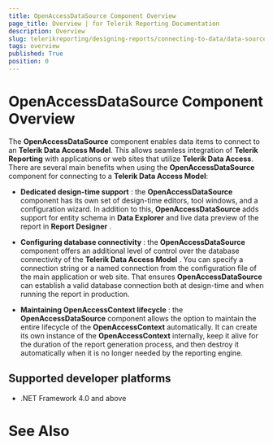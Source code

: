 ```yaml
---
title: OpenAccessDataSource Component Overview
page_title: Overview | for Telerik Reporting Documentation
description: Overview
slug: telerikreporting/designing-reports/connecting-to-data/data-source-components/openaccessdatasource-component/overview
tags: overview
published: True
position: 0
---
```


# OpenAccessDataSource Component Overview



The __OpenAccessDataSource__ component enables data items to connect to an __Telerik Data Access Model__. This allows         seamless integration of __Telerik Reporting__ with applications or web sites that utilize __Telerik Data Access__.         There are several main benefits when using the __OpenAccessDataSource__ component for connecting to a         __Telerik Data Access Model__:       

*  __Dedicated design-time support__ : the __OpenAccessDataSource__ component has its own set of design-time editors,
            tool windows, and a configuration wizard. In addition to this, __OpenAccessDataSource__ adds
            support for entity schema in __Data Explorer__ and live data preview of the report in __Report Designer__ .

*  __Configuring database connectivity__ : the __OpenAccessDataSource__ component
            offers an additional level of control over the database connectivity of the __Telerik Data Access Model__ . You can
            specify a connection string or a named connection from the configuration file of the main application or web site.
            That ensures __OpenAccessDataSource__ can establish a valid database connection both at design-time and when
            running the report in production.

*  __Maintaining OpenAccessContext lifecycle__ : the __OpenAccessDataSource__ component
            allows the option to maintain the entire lifecycle of the __OpenAccessContext__ automatically. It can create its
            own instance of the __OpenAccessContext__ internally, keep it alive for the duration of the report generation process,
            and then destroy it automatically when it is no longer needed by the reporting engine.

## Supported developer platforms

* .NET Framework 4.0 and above             

# See Also

